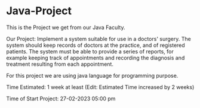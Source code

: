# Java-Project
This is the Project we get from our Java Faculty.

Our Project:
Implement a system suitable for use in a doctors' surgery. The system should keep records of doctors at the practice, and of registered patients. The system must be able to provide a series of reports, for example keeping track of appointments and recording the diagnosis and treatment resulting from each appointment.

For this project we are using java language for programming purpose.   

Time Estimated: 1 week at least
(Edit: Estimated Time increased by 2 weeks)

Time of Start Project: 27-02-2023 05:00 pm 
